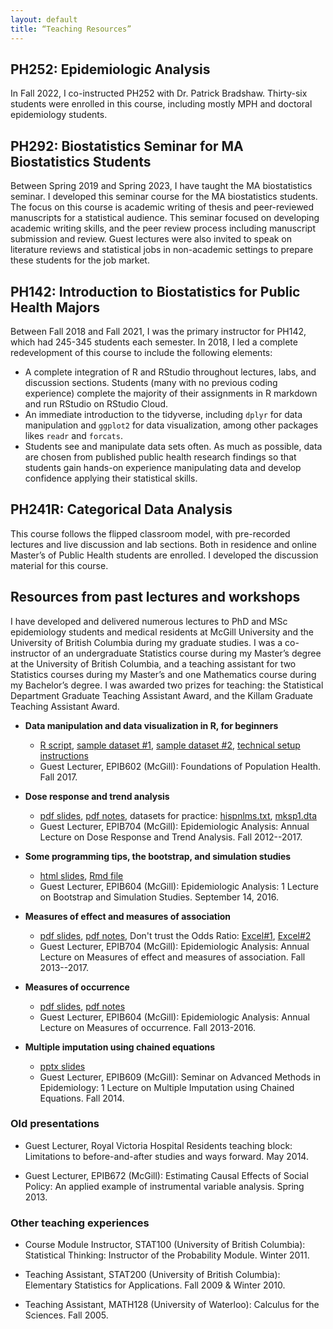 ```yaml
---
layout: default
title: “Teaching Resources”
---
```


## PH252: Epidemiologic Analysis

In Fall 2022, I co-instructed PH252 with Dr. Patrick Bradshaw. Thirty-six students were enrolled in this course, including mostly MPH and doctoral epidemiology students.

## PH292: Biostatistics Seminar for MA Biostatistics Students

Between Spring 2019 and Spring 2023, I have taught the MA biostatistics seminar. I developed this seminar course for the MA biostatistics students. The focus on this course is academic writing of thesis and peer-reviewed manuscripts for a statistical audience. This seminar focused on developing academic writing skills, and the peer review process including manuscript submission and review. Guest lectures were also invited to speak on literature reviews and statistical jobs in non-academic settings to prepare these students for the job market. 

## PH142: Introduction to Biostatistics for Public Health Majors 

Between Fall 2018 and Fall 2021, I was the primary instructor for PH142, which had 245-345 students each semester. In 2018, I led a complete redevelopment of this course to include the following elements:

* A complete integration of R and RStudio throughout lectures, labs, and discussion sections. Students (many with no previous coding experience) complete the majority of their assignments in R markdown and run RStudio on RStudio Cloud.
* An immediate introduction to the tidyverse, including `dplyr` for data manipulation and `ggplot2` for data visualization, among other packages likes `readr` and `forcats`.
* Students see and manipulate data sets often. As much as possible, data are chosen from published public health research findings so that students gain hands-on experience manipulating data and develop confidence applying their statistical skills.

## PH241R: Categorical Data Analysis

This course follows the flipped classroom model, with pre-recorded lectures and live discussion and lab sections. Both in residence and online Master’s of Public Health students are enrolled. I developed the discussion material for this course.

## Resources from past lectures and workshops

I have developed and delivered numerous lectures to PhD and MSc epidemiology students and medical residents at McGill University and the University of British Columbia during my graduate studies. I was a co-instructor of an undergraduate Statistics course during my Master’s degree at the University of British Columbia, and a teaching assistant for two Statistics courses during my Master’s and one Mathematics course during my Bachelor’s degree. I was awarded two prizes for teaching: the Statistical Department Graduate Teaching Assistant Award, and the Killam Graduate Teaching Assistant Award. 

* **Data manipulation and data visualization in R, for beginners**
	* [R script](https://drive.google.com/open?id=1Pqfxnz-BQihgA8T7TWr5RQFvNXg91r2E), [sample dataset #1](https://drive.google.com/open?id=1YxmRsdQEXqBKKQ2aJ8v0B4c4WDNfkeoV), [sample dataset #2](https://drive.google.com/open?id=1jDxUQiDkbyTAP1ONnFXY4fRPH2wDB5Zr), [technical setup instructions](https://drive.google.com/open?id=1DK6CUfpQKAxPNPL4nq5JmgJs4epNxdWi)
	* Guest Lecturer, EPIB602 (McGill): Foundations of Population Health. Fall 2017.

* **Dose response and trend analysis**
	* [pdf slides](https://drive.google.com/open?id=0B0LpZ0kOzhDTNi0xendYb043NzA), [pdf notes](https://drive.google.com/open?id=0B0LpZ0kOzhDTR0pleFlJS3pMMzg), datasets for practice: [hispnlms.txt](https://drive.google.com/open?id=0B0LpZ0kOzhDTMU1DdWt0STRROElzTHZCNWxSQ2hKQk9obFU4), [mksp1.dta](https://drive.google.com/open?id=0B0LpZ0kOzhDTRzJjSVRSUHVTWWlqeklIbFc3Nnl3b0lnd013) 
	* Guest Lecturer, EPIB704 (McGill): Epidemiologic Analysis: Annual Lecture on Dose Response and Trend Analysis. Fall 2012--2017.

* **Some programming tips, the bootstrap, and simulation studies**
	* [html slides](https://drive.google.com/open?id=0B0LpZ0kOzhDTZUdyaHlTb2hsSmxNMndNdllDaWxLRHVkSlJV), [Rmd file](https://drive.google.com/open?id=0B0LpZ0kOzhDTRE1MdlVHMUdfTmluR3lfNkRXcl9qRkRkWlA4)
	* Guest Lecturer, EPIB604 (McGill): Epidemiologic Analysis: 1 Lecture on Bootstrap and Simulation Studies. September 14, 2016.

* **Measures of effect and measures of association**
	* [pdf slides](https://drive.google.com/open?id=0B0LpZ0kOzhDTb052aHlBZFJpd1p3V2FUa1Jtcl92dE83M1Jn), [pdf notes](https://drive.google.com/open?id=0B0LpZ0kOzhDTeHFyV2FKdnQ0UFNhWUYyalZlcWU1ZnFEZm9Z), Don't trust the Odds Ratio: [Excel#1](https://drive.google.com/open?id=0B0LpZ0kOzhDTNE9JMXlKV3BGaFhQZEw1VFdsb3ZrZThXZWg0), [Excel#2](https://drive.google.com/open?id=0B0LpZ0kOzhDTSDUwSWxULXRwcjA)
	* Guest Lecturer, EPIB704 (McGill): Epidemiologic Analysis: Annual Lecture on Measures of effect and measures of association. Fall 2013--2017.

* **Measures of occurrence**
	* [pdf slides](https://drive.google.com/open?id=0B0LpZ0kOzhDTX29peG45UXZCaVk), [pdf notes](https://drive.google.com/open?id=0B0LpZ0kOzhDTb0FMTEhqdDl3RU0)
	* Guest Lecturer, EPIB604 (McGill): Epidemiologic Analysis: Annual Lecture on Measures of occurrence. Fall 2013-2016.

* **Multiple imputation using chained equations**
	* [pptx slides](https://drive.google.com/open?id=0B0LpZ0kOzhDTdmNFdGFYRkNUb0lYcHVWTm92b25kejhxd1RF)
	* Guest Lecturer, EPIB609 (McGill): Seminar on Advanced Methods in Epidemiology: 1 Lecture on Multiple Imputation using Chained Equations. Fall 2014.

### Old presentations

* Guest Lecturer, Royal Victoria Hospital Residents teaching block: Limitations to before-and-after studies and ways forward. May 2014.

* Guest Lecturer, EPIB672 (McGill): Estimating Causal Effects of Social Policy: An applied example of instrumental variable analysis. Spring 2013.

### Other teaching experiences
 
* Course Module Instructor, STAT100 (University of British Columbia): Statistical Thinking: Instructor of the Probability Module. Winter 2011.

* Teaching Assistant, STAT200 (University of British Columbia): Elementary Statistics for Applications. Fall 2009 & Winter 2010.

* Teaching Assistant, MATH128 (University of Waterloo): Calculus for the Sciences. Fall 2005.

